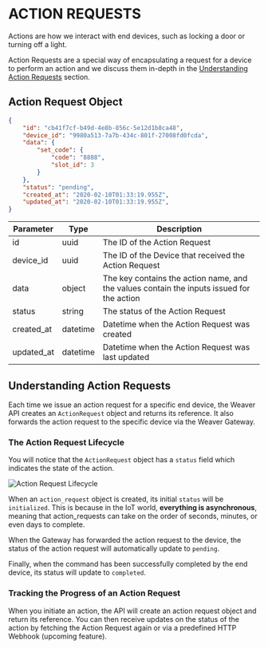 # ACTION REQUESTS

Actions are how we interact with end devices, such as locking a door or
turning off a light.

Action Requests are a special way of encapsulating a request for a device
to perform an action and we discuss them in-depth in the
[Understanding Action Requests](#understanding-action-requests) section.


## Action Request Object

```json
{
    "id": "cb41f7cf-b49d-4e8b-856c-5e12d1b8ca48",
    "device_id": "9980a513-7a7b-434c-801f-27008fd0fcda",
    "data": {
        "set_code": {
            "code": "8888",
            "slot_id": 3
        }
    },
    "status": "pending",
    "created_at": "2020-02-10T01:33:19.955Z",
    "updated_at": "2020-02-10T01:33:19.955Z",
}
```

Parameter | Type | Description
--------- | ---- | -----------
id | uuid | The ID of the Action Request
device_id | uuid | The ID of the Device that received the Action Request
data | object | The key contains the action name, and the values contain the inputs issued for the action
status | string | The status of the Action Request
created_at | datetime | Datetime when the Action Request was created
updated_at | datetime | Datetime when the Action Request was last updated

## Understanding Action Requests

Each time we issue an action request for a specific end device, the Weaver API creates an `ActionRequest` object and returns its reference. It also forwards the action request to the specific device via the Weaver Gateway.

### The Action Request Lifecycle

You will notice that the `ActionRequest` object has a `status` field which indicates the state of the action.

![Action Request Lifecycle](https://i.imgur.com/WMETML2.jpg)

When an `action_request` object is created, its initial `status` will be `initialized`. This is because in the IoT world, **everything is asynchronous**, meaning that action_requests can take on the order of seconds, minutes, or even days to complete.

When the Gateway has forwarded the action request to the device, the status of the action request will automatically update to `pending`.

Finally, when the command has been successfully completed by the end device, its status will update to `completed`.

### Tracking the Progress of an Action Request
When you initiate an action, the API will create an action request object and return its reference. You can then receive updates on the status of the action by fetching the Action Request again or via a predefined HTTP Webhook (upcoming feature).
